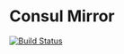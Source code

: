 Consul Mirror
===============
[![Build Status](https://travis-ci.org/michaelgaida/consul-mirror.svg?branch=master)](https://travis-ci.org/michaelgaida/consul-mirror)